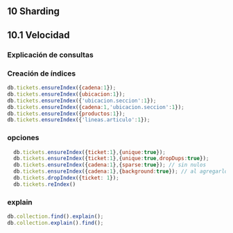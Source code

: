 ## 10 Sharding

## 10.1 Velocidad

### Explicación de consultas


### Creación de índices
```javascript
db.tickets.ensureIndex({cadena:1});
db.tickets.ensureIndex({ubicacion:1});
db.tickets.ensureIndex({'ubicacion.seccion':1});
db.tickets.ensureIndex({cadena:1,'ubicacion.seccion':1});
db.tickets.ensureIndex({productos:1});
db.tickets.ensureIndex({'lineas.articulo':1});
```

### opciones
```javascript
  db.tickets.ensureIndex({ticket:1},{unique:true});
  db.tickets.ensureIndex({ticket:1},{unique:true,dropDups:true});
  db.tickets.ensureIndex({cadena:1},{sparse:true}); // sin nulos
  db.tickets.ensureIndex({cadena:1},{background:true}); // al agregarlo a una colecion preexistente y grande
  db.tickets.dropIndex({ticket: 1});
  db.tickets.reIndex()

```

### explain
```javascript
db.collection.find().explain();
db.collection.explain().find();
```
